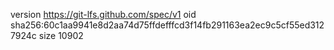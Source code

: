 version https://git-lfs.github.com/spec/v1
oid sha256:60c1aa9941e8d2aa74d75ffdefffcd3f14fb291163ea2ec9c5cf55ed3127924c
size 10902
